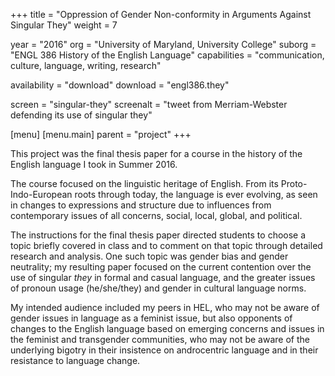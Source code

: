 +++
title = "Oppression of Gender Non-conformity in Arguments Against Singular They"
weight = 7

year = "2016"
org = "University of Maryland, University College"
suborg = "ENGL 386 History of the English Language"
capabilities = "communication, culture, language, writing, research"

availability = "download"
download = "engl386.they"

screen = "singular-they"
screenalt = "tweet from Merriam-Webster defending its use of singular they"

[menu]
[menu.main]
parent = "project"
+++

This project was the final thesis paper for a course in the history of the English language I took in Summer 2016.

The course focused on the linguistic heritage of English. From its Proto-Indo-European roots through today, the language is ever evolving, as seen in changes to expressions and structure due to influences from contemporary issues of all concerns, social, local, global, and political.

The instructions for the final thesis paper directed students to choose a topic briefly covered in class and to comment on that topic through detailed research and analysis. One such topic was gender bias and gender neutrality; my resulting paper focused on the current contention over the use of singular _they_ in formal and casual language, and the greater issues of pronoun usage (he/she/they) and gender in cultural language norms.

My intended audience included my peers in HEL, who may not be aware of gender issues in language as a feminist issue, but also opponents of changes to the English language based on emerging concerns and issues in the feminist and transgender communities, who may not be aware of the underlying bigotry in their insistence on androcentric language and in their resistance to language change.